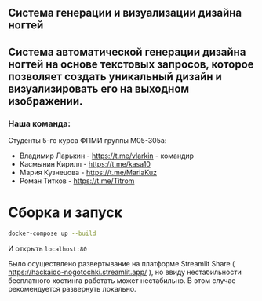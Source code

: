 ## Система генерации и визуализации дизайна ногтей
## Cистема автоматической генерации дизайна ногтей на основе текстовых запросов, которое позволяет создать уникальный дизайн и визуализировать его на выходном изображении.

### Наша команда:
Студенты 5-го курса ФПМИ группы М05-305а:
- Владимир Ларькин - https://t.me/vlarkin - командир
- Касмынин Кирилл - https://t.me/kasa10
- Мария Кузнецова - https://t.me/MariaKuz
- Роман Титков - https://t.me/Titrom

# Сборка и запуск

```bash
docker-compose up --build
```
И открыть `localhost:80`

Было осуществлено развертывание на платформе Streamlit Share ( https://hackaido-nogotochki.streamlit.app/ ), но ввиду нестабильности бесплатного хостинга работать может нестабильно. В этом случае рекомендуется развернуть локально.
